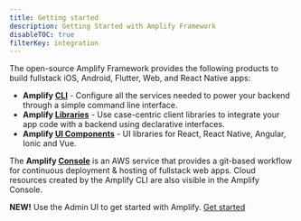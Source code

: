 ```yaml
---
title: Getting started
description: Getting Started with Amplify Framework
disableTOC: true
filterKey: integration
---
```


The open-source Amplify Framework provides the following products to build fullstack iOS, Android, Flutter, Web, and React Native apps:
- **Amplify [CLI](~/cli/cli.md)** - Configure all the services needed to power your backend through a simple command line interface.
- **Amplify [Libraries](~/lib/lib.md)** - Use case-centric client libraries to integrate your app code with a backend using declarative interfaces.
- **Amplify [UI Components](~/ui/ui.md)** - UI libraries for React, React Native, Angular, Ionic and Vue.

The **Amplify [Console](https://aws.amazon.com/amplify/console/)** is an AWS service that provides a git-based workflow for continuous deployment & hosting of fullstack web apps. Cloud resources created by the Amplify CLI are also visible in the Amplify Console.

<inline-fragment integration="ios" src="~/start/getting-started/fragments/ios/build.md"></inline-fragment> <inline-fragment integration="android" src="~/start/getting-started/fragments/android/build.md"></inline-fragment> <inline-fragment integration="flutter" src="~/start/getting-started/fragments/flutter/build.md"></inline-fragment> <inline-fragment integration="js" src="~/start/getting-started/fragments/vanillajs/build.md"></inline-fragment> <inline-fragment integration="next" src="~/start/getting-started/fragments/next/build.md"></inline-fragment> <inline-fragment integration="react" src="~/start/getting-started/fragments/react/build.md"></inline-fragment> <inline-fragment integration="react-native" src="~/start/getting-started/fragments/reactnative/build.md"></inline-fragment> <inline-fragment integration="angular" src="~/start/getting-started/fragments/angular/build.md"></inline-fragment> <inline-fragment integration="ionic" src="~/start/getting-started/fragments/ionic/build.md"></inline-fragment> <inline-fragment integration="vue" src="~/start/getting-started/fragments/vue/build.md"></inline-fragment>

<inline-fragment integration="ios" src="~/start/getting-started/fragments/ios/build-footer.md"></inline-fragment> <inline-fragment integration="android" src="~/start/getting-started/fragments/android/build-footer.md"></inline-fragment> <inline-fragment integration="flutter" src="~/start/getting-started/fragments/flutter/build-footer.md"></inline-fragment> <inline-fragment integration="js" src="~/start/getting-started/fragments/common/build-footer.md"></inline-fragment> <inline-fragment integration="next" src="~/start/getting-started/fragments/common/build-footer.md"></inline-fragment> <inline-fragment integration="react" src="~/start/getting-started/fragments/common/build-footer.md"></inline-fragment> <inline-fragment integration="react-native" src="~/start/getting-started/fragments/common/build-footer.md"></inline-fragment> <inline-fragment integration="angular" src="~/start/getting-started/fragments/common/build-footer.md"></inline-fragment> <inline-fragment integration="ionic" src="~/start/getting-started/fragments/common/build-footer.md"></inline-fragment> <inline-fragment integration="vue" src="~/start/getting-started/fragments/common/build-footer.md"></inline-fragment>

**NEW!** Use the Admin UI to get started with Amplify. [Get started](https://sandbox.amplifyapp.com/start#datastore)

